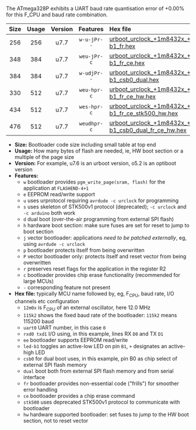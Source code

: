 The ATmega328P exhibits a UART baud rate quantisation error of +0.00% for this F_CPU and baud rate combination.

|Size|Usage|Version|Features|Hex file|
|:-:|:-:|:-:|:-:|:--|
|256|256|u7.7|`w-u-jPr--`|[urboot_urclock_+1m8432x_++57k6_uart0_rxd0_txd1_led-b1_fr.hex](https://raw.githubusercontent.com/stefanrueger/urboot.hex/main/boards/urclock/external_oscillator/fcpu_+1m8432x/br_++57k6/urboot_urclock_+1m8432x_++57k6_uart0_rxd0_txd1_led-b1_fr.hex)|
|348|384|u7.7|`weu-jPr-c`|[urboot_urclock_+1m8432x_++57k6_uart0_rxd0_txd1_ee_led-b1_fr_ce.hex](https://raw.githubusercontent.com/stefanrueger/urboot.hex/main/boards/urclock/external_oscillator/fcpu_+1m8432x/br_++57k6/urboot_urclock_+1m8432x_++57k6_uart0_rxd0_txd1_ee_led-b1_fr_ce.hex)|
|384|384|u7.7|`w-udjPr--`|[urboot_urclock_+1m8432x_++57k6_uart0_rxd0_txd1_led-b1_csb0_dual.hex](https://raw.githubusercontent.com/stefanrueger/urboot.hex/main/boards/urclock/external_oscillator/fcpu_+1m8432x/br_++57k6/urboot_urclock_+1m8432x_++57k6_uart0_rxd0_txd1_led-b1_csb0_dual.hex)|
|330|512|u7.7|`weu-hpr-c`|[urboot_urclock_+1m8432x_++57k6_uart0_rxd0_txd1_ee_led-b1_fr_ce_hw.hex](https://raw.githubusercontent.com/stefanrueger/urboot.hex/main/boards/urclock/external_oscillator/fcpu_+1m8432x/br_++57k6/urboot_urclock_+1m8432x_++57k6_uart0_rxd0_txd1_ee_led-b1_fr_ce_hw.hex)|
|434|512|u7.7|`wes-hpr-c`|[urboot_urclock_+1m8432x_++57k6_uart0_rxd0_txd1_ee_led-b1_fr_ce_stk500_hw.hex](https://raw.githubusercontent.com/stefanrueger/urboot.hex/main/boards/urclock/external_oscillator/fcpu_+1m8432x/br_++57k6/urboot_urclock_+1m8432x_++57k6_uart0_rxd0_txd1_ee_led-b1_fr_ce_stk500_hw.hex)|
|476|512|u7.7|`weudhpr-c`|[urboot_urclock_+1m8432x_++57k6_uart0_rxd0_txd1_ee_led-b1_csb0_dual_fr_ce_hw.hex](https://raw.githubusercontent.com/stefanrueger/urboot.hex/main/boards/urclock/external_oscillator/fcpu_+1m8432x/br_++57k6/urboot_urclock_+1m8432x_++57k6_uart0_rxd0_txd1_ee_led-b1_csb0_dual_fr_ce_hw.hex)|

- **Size:** Bootloader code size including small table at top end
- **Usage:** How many bytes of flash are needed, ie, HW boot section or a multiple of the page size
- **Version:** For example, u7.6 is an urboot version, o5.2 is an optiboot version
- **Features:**
  + `w` bootloader provides `pgm_write_page(sram, flash)` for the application at `FLASHEND-4+1`
  + `e` EEPROM read/write support
  + `u` uses urprotocol requiring `avrdude -c urclock` for programming
  + `s` uses skeleton of STK500v1 protocol (deprecated); `-c urclock` and `-c arduino` both work
  + `d` dual boot (over-the-air programming from external SPI flash)
  + `h` hardware boot section: make sure fuses are set for reset to jump to boot section
  + `j` vector bootloader: applications *need to be patched externally*, eg, using `avrdude -c urclock`
  + `p` bootloader protects itself from being overwritten
  + `P` vector bootloader only: protects itself and reset vector from being overwritten
  + `r` preserves reset flags for the application in the register R2
  + `c` bootloader provides chip erase functionality (recommended for large MCUs)
  + `-` corresponding feature not present
- **Hex file:** typically MCU name followed by, eg, F<sub>CPU</sub>, baud rate, I/O channels etc configuration
  + `12m0x` is F<sub>CPU</sub> of an external oscillator, here 12.0 MHz
  + `115k2` shows the fixed baud rate of the bootloader: `115k2` means 115200 baud
  + `uart0` UART number, in this case `0`
  + `rxd0 txd1` I/O using, in this example, lines RX `D0` and TX `D1`
  + `ee` bootloader supports EEPROM read/write
  + `led-b1` toggles an active-low LED on pin `B1`, `+` designates an active-high LED
  + `csb0` for dual boot uses, in this example, pin B0 as chip select of external SPI flash memory
  + `dual` boot both from external SPI flash memory and from serial interface
  + `fr` bootloader provides non-essential code ("frills") for smoother error handling
  + `ce` bootloader provides a chip erase command
  + `stk500` uses deprecated STK500v1 protocol to communicate with bootloader
  + `hw` hardware supported bootloader: set fuses to jump to the HW boot section, not to reset vector
